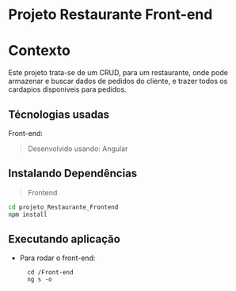 # Projeto Restaurante Front-end

# Contexto
Este projeto trata-se de um CRUD, para um restaurante, onde pode armazenar e buscar dados de pedidos do cliente, e trazer todos os cardapios disponiveis para pedidos.

## Técnologias usadas

Front-end:
> Desenvolvido usando: Angular

## Instalando Dependências

> Frontend
```bash
cd projeto_Restaurante_Frontend
npm install
``` 
## Executando aplicação

* Para rodar o front-end:

  ```
    cd /Front-end
    ng s -o
  ```

